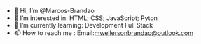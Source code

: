 - 👋 Hi, I’m @Marcos-Brandao
- 👀 I’m interested in: HTML; CSS; JavaScript; Pyton
- 🌱 I’m currently learning: Development Full Stack
- 📫 How to reach me : Email:mwellersonbrandao@outlook.com 

<!---
Marcos-Brandao/Marcos-Brandao is a ✨ special ✨ repository because its `README.md` (this file) appears on your GitHub profile.
You can click the Preview link to take a look at your changes.
--->
